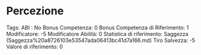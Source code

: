 # Percezione

Tags: ABI
: No
Bonus Competenza: 0
Bonus Competenza di Riferimento: 1
Modificatore: -5
Modificatore  Abilità: 0
Statistica di riferimento: Saggezza (Saggezza%20a8726103e53547ada06413bc41d7a166.md)
Tiro Salvezza: -5
Valore di riferimento: 0